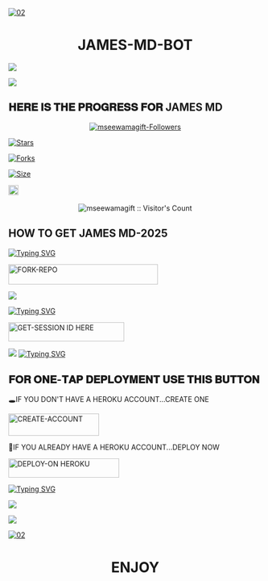 

<a href="https://files.catbox.moe/hmho2c.jpg"><img src="https://files.catbox.moe/hmho2c.jpg" alt="02" border="0" /></a>                     
    <h1 align="center">JAMES-MD-BOT</h1>
  </a>


<a><img src='https://files.catbox.moe/hmho2c.jpg'/></a>


<a><img src='https://files.catbox.moe/hmho2c.jpg'/></a>

## 𝐇𝐄𝐑𝐄 𝐈𝐒 𝐓𝐇𝐄 𝐏𝐑𝐎𝐆𝐑𝐄𝐒𝐒 𝐅𝐎𝐑 JAMES MD


<p align="center">
<a href="https://github.com/mseewamagift/followers"><img title="mseewamagift-Followers" src="https://img.shields.io/github/followers/mseewamagift?color=blue&style=flat-square"></a>
    
<a href="https://github.com/mseewamagift/JAMES MD/stargazers/"><img title="Stars" src="https://img.shields.io/github/stars/mseewamagift/JAMES MD?color=blue&style=flat-square"></a>

<a href="https://github.com/mseewamagift/JAMES MD/network/members"><img title="Forks" src="https://img.shields.io/github/forks/mseewamagift/JAMES MD?color=yellow&style=flat-square"></a>

<a href="https://github.com/mseewamagift/JAMES MD/"><img title="Size" src="https://img.shields.io/github/repo-size/mseewamagift/JAMES MD?style=flat-square&color=pink"></a>

<a href="https://github.com/mseewamagift/JAMES MD/graphs/commit-activity"><img height="20" src="https://img.shields.io/badge/Maintained%3F-yes-green.svg"></a>&nbsp;&nbsp;
</p>
<p align='center'>
</p>

 <p align="center"><img src="https://profile-counter.glitch.me/{JAMES MD}/count.svg" alt="mseewamagift :: Visitor's Count" old_src="https://profile-counter.glitch.me/{mseewamagift}/count.svg" /></p>






## HOW TO GET JAMES MD-2025 

  
[![Typing SVG](https://readme-typing-svg.herokuapp.com?font=Rockstar-ExtraBold&color=blue&lines=𝗙𝗢𝗥𝗞+𝗔𝗡𝗗+𝗦𝗧𝗔𝗥+𝗥𝗘𝗣𝗢)](https://git.io/typing-svg)
 

  
   
   <a href="https://github.com/mseewamagift/JAMES MD/fork"><img title="FORK-REPO" src="https://img.shields.io/badge/FORK-REPO-h?color=red&style=for-the-badge&logo=mazda" width="297" height="40.45"/></a></p>


<a><img src='https://files.catbox.moe/hmho2c.jpg'/></a>

 
 
[![Typing SVG](https://readme-typing-svg.herokuapp.com?font=Rockstar-ExtraBold&color=blue&lines=𝗦𝗘𝗦𝗦𝗜𝗢𝗡+𝗜𝗗+𝗦𝗜𝗧𝗘+𝗜𝗦+𝗛𝗘𝗥𝗘)](https://git.io/typing-svg)
 


  <a href="https://spark-x-session-c.onrender.com"><img title="GET-SESSION ID HERE" src="https://img.shields.io/badge/GET-SESSION ID HERE-h?color=red&style=for-the-badge&logo=render" width="230" height="38.45"/></a></p>

  
  <a><img src='https://files.catbox.moe/hmho2c.jpg'/></a>
[![Typing SVG](https://readme-typing-svg.herokuapp.com?font=Rockstar-ExtraBold&color=green&lines=𝐃𝐄𝐏𝐋𝐎𝐘+𝐎𝐍+𝐇𝐄𝐑𝐎𝐊𝐔)](https://git.io/typing-svg)


 
  

 
## 𝐅𝐎𝐑 𝐎𝐍𝐄-𝐓𝐀𝐏 𝐃𝐄𝐏𝐋𝐎𝐘𝐌𝐄𝐍𝐓 𝐔𝐒𝐄 𝐓𝐇𝐈𝐒 𝐁𝐔𝐓𝐓𝐎𝐍

   🕳IF YOU DON'T HAVE A HEROKU ACCOUNT...CREATE ONE
   
   <a href="https://signup.heroku.com/"><img title="CREATE-ACCOUNT" src="https://img.shields.io/badge/CREATE-ACCOUNT-h?color=purple&style=for-the-badge&logo=heroku" width="180" height="43.45"/></a></p>

   💫IF YOU ALREADY HAVE A HEROKU ACCOUNT...DEPLOY NOW

 <a href="https://dashboard.heroku.com/new?template=https://github.com/Slayer128/heroku-ios"><img title="DEPLOY-ON HEROKU" src="https://img.shields.io/badge/DEPLOY-ON HEROKU-h?color=purple&style=for-the-badge&logo=heroku" width="220" height="38.45"/></a></p>

 
 [![Typing SVG](https://readme-typing-svg.herokuapp.com?font=Rockstar-ExtraBold&size=30&pause=1000&color=0000FF&center=true&vCenter=true&width=815&height=60&lines=▭+▬+▭+▬+▭+▬+▭+▬+▭+▬+▭)](https://git.io/typing-svg) 

<a><img src='https://files.catbox.moe/hmho2c.jpg'/></a>








<a><img src='https://files.catbox.moe/hmho2c.jpg'/></a>


<a href="https://files.catbox.moe/hmho2c.jpg"><img src="https://files.catbox.moe/hmho2c.jpg" alt="02" border="0" /></a>                     
    <h1 align="center">ENJOY</h1>
  </a>
